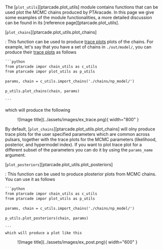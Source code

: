The [`plot_utils`][ptarcade.plot_utils] module contains functions that
 can be used plot the MCMC chains produced by PTAracade. In this page
we give some examples of the module functionalities, a more detailed
discussion can be found in its [reference page][ptarcade.plot_utils].

[`plot_chains`][ptarcade.plot_utils.plot_chains]

:   This function can be used to produce [trace plots][trace] plots
    of the chains. For example, let's say that you have a set of chains
    in `./out/model/`, you can produce their [trace plots][trace] as follows 

    ```python
    from ptarcade impor chain_utils as c_utils
    from ptarcade impor plot_utils as p_utils

    params, chain = c_utils.import_chains('./chains/np_model/')

    p_utils.plot_chains(chain, params)

    ```
which will produce the following 
<figure markdown>
  ![Image title](../assets/images/ex_trace.png){ width="800" }
</figure>

By default, [`plot_chains`][ptarcade.plot_utils.plot_chains] will olny produce
trace plots for the user specified parameters which are common across pulsars,
together with the trace plots for the MCMC parameters (likelihood, posterior, and
hypermodel index). If you want to plot trace plot for a different subset of the 
parameters you can do it by using the `params_name` argument. 

[`plot_posteriors`][ptarcade.plot_utils.plot_posteriors]

:   This function can be used to produce plosterior plots from MCMC chains. You 
    can use it as follows 

    ```python
    from ptarcade impor chain_utils as c_utils
    from ptarcade impor plot_utils as p_utils

    params, chain = c_utils.import_chains('./chains/np_model/')

    p_utils.plot_posteriors(chain, params)

    ```
    which will produce a plot like this 
<figure markdown>
  ![Image title](../assets/images/ex_post.png){ width="600" }
</figure>


    



[trace]: https://www.statlect.com/fundamentals-of-statistics/Markov-Chain-Monte-Carlo-diagnostics#hid9